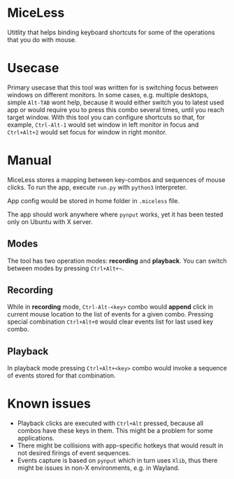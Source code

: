 # MiceLess
Utitlity that helps binding keyboard shortcuts for some of the operations that you do with mouse.

# Usecase
Primary usecase that this tool was written for is switching focus between windows on different monitors.
In some cases, e.g. multiple desktops, simple `Alt-TAB` wont help,
because it would either switch you to latest used app or would require you to press this combo several times,
until you reach target window. With this tool you can configure shortcuts so that, for example, `Ctrl-Alt-1` would
set window in left monitor in focus and `Ctrl+Alt+2` would set focus for window in right monitor.

# Manual
MiceLess stores a mapping between key-combos and sequences of mouse clicks.
To run the app, execute `run.py` with `python3` interpreter.

App config would be stored in home folder in `.miceless` file.

The app should work anywhere where `pynput` works, yet it has been tested only on Ubuntu with X server.

## Modes
The tool has two operation modes: **recording** and **playback**. You can switch between modes by pressing `Ctrl+Alt+~`.

## Recording
While in **recording** mode, `Ctrl-Alt-<key>` combo would **append** click in current mouse location to the list 
of events for a given combo. Pressing special combination `Ctrl+Alt+0` would clear events list for last used key combo.

## Playback
In playback mode pressing `Ctrl+Alt+<key>` combo would invoke a sequence of events stored for that combination.

# Known issues
* Playback clicks are executed with `Ctrl+Alt` pressed, because all combos have these keys in them.
This might be a problem for some applications.
* There might be collisions with app-specific hotkeys that would result in not desired firings of event sequences.
* Events capture is based on `pynput` which in turn uses `Xlib`, thus there might be issues in non-X environments,
e.g. in Wayland.
